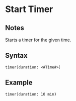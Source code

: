 # Start Timer

## Notes
Starts a timer for the given time.

## Syntax

```
timer(duration: <#Time#>)
```

## Example
```
timer(duration: 10 min)
```
